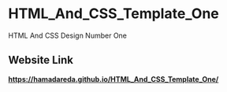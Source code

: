 # HTML_And_CSS_Template_One
HTML And CSS Design Number One

## Website Link
**https://hamadareda.github.io/HTML_And_CSS_Template_One/**
